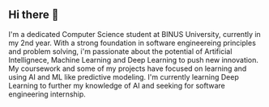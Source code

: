 ## Hi there 👋

I'm a dedicated Computer Science student at BINUS University, currently in my 2nd year. With a strong foundation in software engineereing principles and problem solving, i'm passionate about the potential of Artificial Intellignece, Machine Learning and Deep Learning to push new innovation. My coursework and some of my projects have focused on learning and using AI and ML like predictive modeling. I'm currently learning Deep Learning to further my knowledge of AI and seeking for software engineering internship.
<!--
**Atshara/Atshara** is a ✨ _special_ ✨ repository because its `README.md` (this file) appears on your GitHub profile.

Here are some ideas to get you started:

- 🔭 I’m currently working on ...
- 🌱 I’m currently learning ...
- 👯 I’m looking to collaborate on ...
- 🤔 I’m looking for help with ...
- 💬 Ask me about ...
- 📫 How to reach me: ...
- 😄 Pronouns: ...
- ⚡ Fun fact: ...
-->
